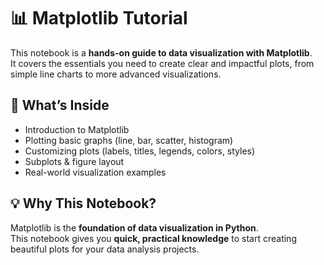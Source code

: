 # 📊 Matplotlib Tutorial

This notebook is a **hands-on guide to data visualization with Matplotlib**.  
It covers the essentials you need to create clear and impactful plots, from simple line charts to more advanced visualizations.

## 🚀 What’s Inside
- Introduction to Matplotlib
- Plotting basic graphs (line, bar, scatter, histogram)
- Customizing plots (labels, titles, legends, colors, styles)
- Subplots & figure layout
- Real-world visualization examples

## 💡 Why This Notebook?
Matplotlib is the **foundation of data visualization in Python**.  
This notebook gives you **quick, practical knowledge** to start creating beautiful plots for your data analysis projects.
